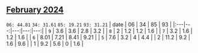 ## [February 2024](2024-02.csv)

`06: 44.81` `34: 31.61` `85: 19.21` `93: 31.21` 
| date | 06 | 34 | 85 | 93 |
|:---|---:|---:|---:|---:|
| `9` | 3.6 | 3.6 | 2.8 | 3.2 <tr></tr>|
| `8` | 2 | 1.2 | 1.2 | 1.6 <tr></tr>|
| `7` | 3.2 | 1.6 | 1.2 | 1.6 <tr></tr>|
| `6` | 8.01 | 7.21 | 8.41 | 9.21 <tr></tr>|
| `5` | 7.6 | 3.2 | 4 | 4.4 <tr></tr>|
| 2 | 11.2 | 9.2 | 1.6 | 9.6 <tr></tr>|
| 1 | 9.2 | 5.6 | 0 | 1.6 <tr></tr>|
